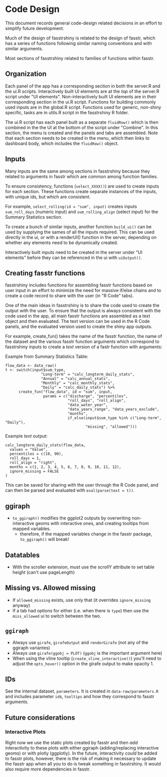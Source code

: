 # Code Design

This document records general code-design related decisions in an effort to 
simplify future development.

Much of the design of fasstrshiny is related to the design of fasstr, which has
a series of functions following similar naming conventions and with similar
arguments.

Most sections of fasstrshiny related to families of functions within fasstr.

## Organization
Each panel of the app has a corresponding section in both the server.R and the ui.R scripts.
Interactively built UI elements are at the *top* of the server.R script under "UI elements".
Non-interactively built UI elements are in their corresponding section in the ui.R script.
Functions for building commonly used inputs are in the global.R script. 
Functions used for generic, non-shiny specific, tasks are in utils.R script in the fasstrshiny R folder.

The ui.R script has each panel built as a separate `fluidRow()` which is then combined in the the UI at the bottom of the script under "Combine". 
In this section, the menu is created and the panels and tabs are assembled. 
Note that each section needs to be created in the menu, which then links to dashboard body, which includes the `fluidRow()` object. 

## Inputs

Many inputs are the same among sections in fasstrshiny because they related to
arguments in fasstr which are common among function families.

To ensure consistency, functions (`select_XXXX()`) are used to create inputs for
each section. These functions create separate instances of the inputs, with
unique ids, but which are consistent.

For example, `select_rolling(id = "sum", input)` creates inputs `sum_roll_days`
(numeric input) and `sum_rolling_align` (select input) for the Summary
Statistics section.

To create a bunch of similar inputs, another function `build_ui()` can be used
by supplying the sames of all the inputs required. This can be used directly in
the ui, or with a renderUI() function in the server, depending on whether any
elements need to be dynamically created.

Interactively built inputs need to be created in the server under "UI elements" 
before they can be referenced in the ui with `uiOutput()`.

## Creating fasstr functions

fasstrshiny includes functions for assembling fasstr
functions based on user input in an effort to minimize the need for massive
if/else chains and to create a code record to share with the user (in "R Code"
tabs).

One of the main ideas in fasstrshiny is to share the code used to create the
output with the user. To ensure that the output is always consistent with the
code used in the app, all main fasstr functions are assembled as a text object
and then evaluated. The text version can be used in the R Code panels, and the
evaluated version used to create the shiny app outputs.

For example, create_fun() takes the name of the fasstr function, the name of the
dataset and the various fasstr function arguments which correspond to
fasstrshiny inputs to create a *text* version of a fastr function with
arguments:

Example from Summary Statistics Table:

```
flow_data <- data_raw()
t <- switch(input$sum_type,
                "Long-term" = "calc_longterm_daily_stats",
                "Annual" = "calc_annual_stats",
                "Monthly" = "calc_monthly_stats",
                "Daily" = "calc_daily_stats") %>%
      create_fun("flow_data", id = "sum", input,
                 params = c("discharge", "percentiles",
                            "roll_days", "roll_align",
                            "data_water_year",
                            "data_years_range", "data_years_exclude",
                            "months",
                            if_else(input$sum_type %in% c("Long-term", "Daily"),
                                    "missing", "allowed")))
```

Example *text* output:

```
calc_longterm_daily_stats(flow_data,
  values = "Value",
  percentiles = c(10, 90),
  roll_days = 1,
  roll_align = "right",
  months = c(1, 2, 3, 4, 5, 6, 7, 8, 9, 10, 11, 12),
  ignore_missing = FALSE
)
```

This can be saved for sharing with the user through the R Code panel, and can 
then be parsed and evaluated with `eval(parse(text = t))`.


## ggiraph
- `to_ggiraph()` modifies the ggplot2 outputs by overwriting non-interactive
  geoms with interactive ones, and creating tooltips from mapped variables.
  - therefore, if the mapped variables change in the fasstr package, `to_ggiraph()`
    will break!


## Datatables

- With the scroller extension, must use the scrollY attribute to set table height
  (can't use pageLength)
  
## Missing vs. Allowed missing
- If `allowed_missing` exists, use only that (it overrides `ignore_missing` anyway)
- If a tab had options for either (i.e. when there is `type`) then use the `miss_allowed` ui to switch between the two.

## `ggiraph`
- Always use `girafe`, `girafeOutput` and `renderGirafe` (not any of the ggiraph variantes)
- Always use `girafe(ggobj = PLOT)` (`ggobj` is the important argument here)
- When using the vline tooltip (`create_vline_interactive()`) you'll need to 
  adjust the `opts_hover()` option in the girafe output to make opacity 1. 

## IDs
See the internal dataset, `parameters`. It is created in `data-raw/parameters.R` 
and includes parameter `id`s, `tooltips` and how they correspond to fasstr arguments.

## Future considerations

### Interactive Plots
Right now we use the static plots created by fasstr and then *add* interactivity 
to these plots with either ggiraph (adding/replacing interactive geoms) or 
with plotly (ggplotly). In the future, interactivity *could* be added to fasstr
plots, however, there is the risk of making it necessary to update the fasstr 
app when all you to do is tweak something in fasstrshiny. It would also 
require more dependencies in fasstr.
